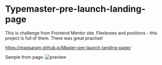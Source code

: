 # Typemaster-pre-launch-landing-page
This is challenge from Frontend Mentor site.
Flexboxes and positions - this project is full of them. There was great practise!

https://magsaram.github.io/Master-pre-launch-landing-page/

Sample from page:
![preview](https://user-images.githubusercontent.com/123835498/222970557-44b81f97-e200-4bb4-af8c-1c3c22e3ecc3.jpg)
